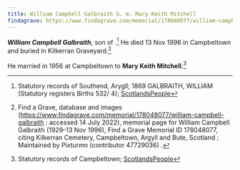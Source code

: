 ```yaml
---
title: William Campbell Galbraith b. m. Mary Keith Mitchell
findagrave: https://www.findagrave.com/memorial/178048077/william-campbell-galbraith
---
```

***William Campbell Galbraith***, son of .[^birth]   He died 13 Nov 1996 in Campbeltown and buried in Kilkerran Graveyard.[^burial]

He married in 1956 at Campbeltown to **Mary Keith Mitchell**.[^marriage]

[^birth]: Statutory records of Southend, Arygll; 1869 GALBRAITH, WILLIAM (Statutory registers Births 532/ 4); [ScotlandsPeople](https://www.scotlandspeople.gov.uk/view-image/nrs_stat_births/40327253)

[^burial]: Find a Grave, database and images (https://www.findagrave.com/memorial/178048077/william-campbell-galbraith : accessed 14 July 2022), memorial page for William Campbell Galbraith (1929–13 Nov 1996), Find a Grave Memorial ID 178048077, citing Kilkerran Cemetery, Campbeltown, Argyll and Bute, Scotland ; Maintained by Pixturmn (contributor 47729036) .

[^marriage]: Statutory records of Campbeltown; [ScotlandsPeople](https://www.scotlandspeople.gov.uk/record-results?search_type=people&dl_cat=statutory&dl_rec=statutory-marriages&surname=Galbraith&surname_so=exact&forename=William%20C&forename_so=starts&spsurname_so=exact&spforename_so=exact&sex=M&county=ARGYLL&record_type=stat_marriages)
